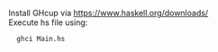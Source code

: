 Install GHcup via https://www.haskell.org/downloads/ </br>
Execute hs file using: </br>
```
  ghci Main.hs
```

